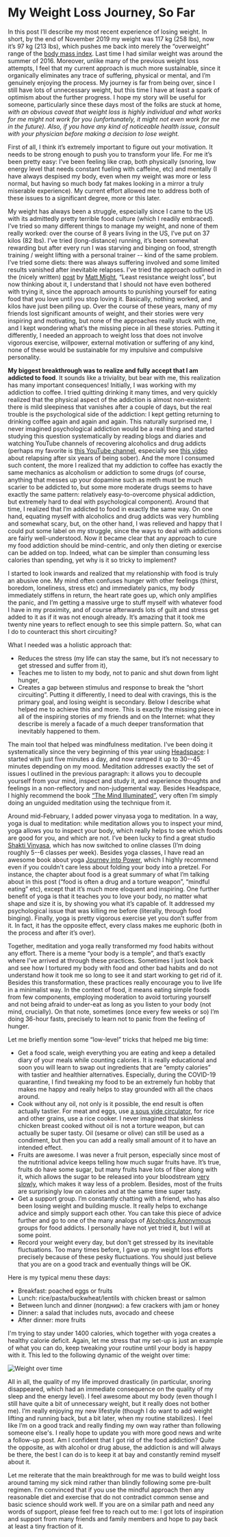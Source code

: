 # My Weight Loss Journey, So Far

In this post I’ll describe my most recent experience of losing weight. In short, by the end of November 2019 my weight was 117 kg (258 lbs), now it’s 97 kg (213 lbs), which pushes me back into merely the “overweight” range of the [body mass index](https://en.wikipedia.org/wiki/Body_mass_index). Last time I had similar weight was around the summer of 2016. Moreover, unlike many of the previous weight loss attempts, I feel that my current approach is much more sustainable, since it organically eliminates any trace of suffering, physical or mental, and I’m genuinely enjoying the process. My journey is far from being over, since I still have lots of unnecessary weight, but this time I have at least a spark of optimism about the further progress. I hope my story will be useful for someone, particularly since these days most of the folks are stuck at home, *with an obvious caveat that weight loss is highly individual and what works for me might not work for you (unfortunately, it might not even work for me in the future). Also, if you have any kind of noticeable health issue, consult with your physician before making a decision to lose weight.*

First of all, I think it’s extremely important to figure out your motivation. It needs to be strong enough to push you to transform your life. For me it’s been pretty easy: I’ve been feeling like crap, both physically (snoring, low energy level that needs constant fueling with caffeine, etc) and mentally (I have always despised my body, even when my weight was more or less normal, but having so much body fat makes looking in a mirror a truly miserable experience). My current effort allowed me to address both of these issues to a significant degree, more or this later.

My weight has always been a struggle, especially since I came to the US with its admittedly pretty terrible food culture (which I readily embraced). I’ve tried so many different things to manage my weight, and none of them really worked: over the course of 8 years living in the US, I’ve put on 37 kilos (82 lbs). I’ve tried (long-distance) running, it’s been somewhat rewarding but after every run I was starving and binging on food, strength training / weight lifting with a personal trainer -- kind of the same problem. I’ve tried some diets: there was always suffering involved and some limited results vanished after inevitable relapses. I’ve tried the approach outlined in the (nicely written) [post](http://matt.might.net/articles/least-resistance-weight-loss/) by [Matt Might](http://matt.might.net/), “Least resistance weight loss”, but now thinking about it, I understand that I should not have even bothered with trying it, since the approach amounts to punishing yourself for eating food that you love until you stop loving it. Basically, nothing worked, and kilos have just been piling up. Over the course of these years, many of my friends lost significant amounts of weight, and their stories were very inspiring and motivating, but none of the approaches really stuck with me, and I kept wondering what’s the missing piece in all these stories. Putting it differently, I needed an approach to weight loss that does not involve vigorous exercise, willpower, external motivation or suffering of any kind, none of these would be sustainable for my impulsive and compulsive personality.

**My biggest breakthrough was to realize and fully accept that I am addicted to food**. It sounds like a triviality, but bear with me, this realization has many important consequences! Initially, I was working with my addiction to coffee. I tried quitting drinking it many times, and very quickly realized that the physical aspect of the addiction is almost non-existent: there is mild sleepiness that vanishes after a couple of days, but the real trouble is the psychological side of the addiction: I kept getting returning to drinking coffee again and again and again. This naturally surprised me, I never imagined psychological addiction would be a real thing and started studying this question systematically by reading blogs and diaries and watching YouTube channels of recovering alcoholics and drug addicts (perhaps my favorite is [this YouTube channel](https://www.youtube.com/channel/UCacn-Cy4KtIm-dl0iuLHAUA), especially see [this video](https://www.youtube.com/watch?v=RQa8BCe6vik) about relapsing after six years of being sober). And the more I consumed such content, the more I realized that my addiction to coffee has exactly the same mechanics as alcoholism or addiction to some drugs (of course, anything that messes up your dopamine such as meth must be much scarier to be addicted to, but some more moderate drugs seems to have exactly the same pattern: relatively easy-to-overcome physical addiction, but extremely hard to deal with psychological component). Around that time, I realized that I’m addicted to food in exactly the same way. On one hand, equating myself with alcoholics and drug addicts was very humbling and somewhat scary, but, on the other hand, I was relieved and happy that I could put some label on my struggle, since the ways to deal with addictions are fairly well-understood. Now it became clear that any approach to cure my food addiction should be mind-centric, and only then dieting or exercise can be added on top. Indeed, what can be simpler than consuming less calories than spending, yet why is it so tricky to implement?

I started to look inwards and realized that my relationship with food is truly an abusive one. My mind often confuses hunger with other feelings (thirst, boredom, loneliness, stress etc) and immediately panics, my body immediately stiffens in return, the heart rate goes up, which only amplifies the panic, and I’m getting a massive urge to stuff myself with whatever food I have in my proximity, and of course afterwards lots of guilt and stress get added to it as if it was not enough already. It’s amazing that it took me twenty nine years to reflect enough to see this simple pattern. So, what can I do to counteract this short circuiting?

What I needed was a holistic approach that:
  -  Reduces the stress (my life can stay the same, but it’s not necessary to get stressed and suffer from it),
  -  Teaches me to listen to my body, not to panic and shut down from light hunger,
  -  Creates a gap between stimulus and response to break the “short circuiting”.
Putting it differently, I need to deal with cravings, this is the primary goal, and losing weight is secondary. Below I describe what helped me to achieve this and more. This is exactly the missing piece in all of the inspiring stories of my friends and on the Internet: what they describe is merely a facade of a much deeper transformation that inevitably happened to them.

The main tool that helped was mindfulness meditation. I've been doing it systematically since the very beginning of this year using [Headspace](https://www.headspace.com/): I started with just five minutes a day, and now ramped it up to 30--45 minutes depending on my mood. Meditation addresses exactly the set of issues I outlined in the previous paragraph: it allows you to decouple yourself from your mind, inspect and study it, and experience thoughts and feelings in a non-reflectory and non-judgemental way. Besides Headspace, I highly recommend the book [“The Mind Illuminated”](https://www.amazon.com/Mind-Illuminated-Meditation-Integrating-Mindfulness/dp/1501156985), very often I’m simply doing an unguided meditation using the technique from it.

Around mid-February, I added power vinyasa yoga to meditation. In a way, yoga is dual to meditation: while meditation allows you to inspect your mind, yoga allows you to inspect your body, which really helps to see which foods are good for you, and which are not. I’ve been lucky to find a great studio [Shakti Vinyasa](http://shaktivinyasa.com/), which has now switched to online classes (I’m doing roughly 5--6 classes per week). Besides yoga classes, I have read an awesome book about yoga [Journey into Power](https://www.amazon.com/Journey-Into-Power-Sculpt-Transform-ebook/dp/B005C7CWJ8), which I highly recommend even if you couldn't care less about folding your body into a pretzel. For instance, the chapter about food is a great summary of what I’m talking about in this post (“food is often a drug and a torture weapon”, “mindful eating” etc), except that it’s much more eloquent and inspiring. One further benefit of yoga is that it teaches you to love your body, no matter what shape and size it is, by showing you what it’s capable of. It addressed my psychological issue that was killing me before (literally, through food binging). Finally, yoga is pretty vigorous exercise yet you don’t suffer from it. In fact, it has the opposite effect, every class makes me euphoric (both in the process and after it’s over).

Together, meditation and yoga really transformed my food habits without any effort. There is a meme “your body is a temple”, and that’s exactly where I’ve arrived at through these practices. Sometimes I just look back and see how I tortured my body with food and other bad habits and do not understand how it took me so long to see it and start working to get rid of it. Besides this transformation, these practices really encourage you to live life in a minimalist way. In the context of food, it means eating simple foods from few components, employing moderation to avoid torturing yourself and not being afraid to under-eat as long as you listen to your body (not mind, crucially). On that note, sometimes (once every few weeks or so) I’m doing 36-hour fasts, precisely to learn not to panic from the feeling of hunger.

Let me briefly mention some “low-level” tricks that helped me big time:

-   Get a food scale, weigh everything you are eating and keep a detailed diary of your meals while counting calories. It is really educational and soon you will learn to swap out ingredients that are “empty calories” with tastier and healthier alternatives. Especially, during the COVID-19 quarantine, I find tweaking my food to be an extremely fun hobby that makes me happy and really helps to stay grounded with all the chaos around.
-   Cook without any oil, not only is it possible, the end result is often actually tastier. For meat and eggs, use [a sous vide circulator](https://en.wikipedia.org/wiki/Sous-vide), for rice and other grains, use a rice cooker. I never imagined that skinless chicken breast cooked without oil is not a torture weapon, but can actually be super tasty. Oil (sesame or olive) can still be used as a condiment, but then you can add a really small amount of it to have an intended effect.    
-   Fruits are awesome. I was never a fruit person, especially since most of the nutritional advice keeps telling how much sugar fruits have. It’s true, fruits do have some sugar, but many fruits have lots of fiber along with it, which allows the sugar to be released into your bloodstream [very slowly](https://www.health.harvard.edu/diseases-and-conditions/glycemic-index-and-glycemic-load-for-100-foods), which makes it way less of a problem. Besides, most of the fruits are surprisingly low on calories and at the same time super tasty.
-   Get a support group. I’m constantly chatting with a friend, who has also been losing weight and building muscle. It really helps to exchange advice and simply support each other. You can take this piece of advice further and go to one of the many analogs of [Alcoholics Anonymous](https://www.aa.org/) groups for food addicts. I personally have not yet tried it, but I will at some point.
-   Record your weight every day, but don't get stressed by its inevitable fluctuations. Too many times before, I gave up my weight loss efforts precisely because of these pesky fluctuations. You should just believe that you are on a good track and eventually things will be OK.

Here is my typical menu these days:

 - Breakfast: poached eggs or fruits
 - Lunch: rice/pasta/buckwheat/lentils with chicken breast or salmon
 - Between lunch and dinner (полдник): a few crackers with jam or honey
 - Dinner: a salad that includes nuts, avocado and cheese
 - After dinner: more fruits

I'm trying to stay under 1400 calories, which together with yoga creates a healthy calorie deficit. Again, let me stress that my set-up is just an example of what you can do, keep tweaking your routine until your body is happy with it. This led to the following dynamic of the weight over time:

![Weight over time](assets/2020-04-03/weight.png)

All in all, the quality of my life improved drastically (in particular, snoring disappeared, which had an immediate consequence on the quality of my sleep and the energy level). I feel awesome about my body (even though I still have quite a bit of unnecessary weight, but it really does not bother me). I’m really enjoying my new lifestyle (though I do want to add weight lifting and running back, but a bit later, when my routine stabilizes). I feel like I’m on a good track and really finding my own way rather than following someone else's. I really hope to update you with more good news and write a follow-up post. Am I confident that I got rid of the food addiction? Quite the opposite, as with alcohol or drug abuse, the addiction is and will always be there, the best I can do is to keep it at bay and constantly remind myself about it.

Let me reiterate that the main breakthrough for me was to build weight loss around taming my sick mind rather than blindly following some pre-built regimen. I'm convinced that if you use the mindful approach then any reasonable diet and exercise that do not contradict common sense and basic science should work well. If you are on a similar path and need any words of support, please feel free to reach out to me: I got lots of inspiration and support from many friends and family members and hope to pay back at least a tiny fraction of it.